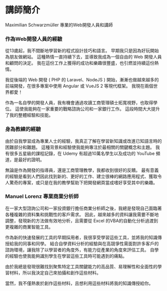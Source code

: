# 講師簡介

Maximilian Schwarzmüller   專業的Web開發人員和講師

### 作為Web開發人員的經驗

從13歲起，我不間斷地學習新的程式設計技巧和語言。 早期我只是因為好玩開始為朋友做網站。 這種熱情一直持續下去，並導致我成為一個自由的 Web 開發人員和顧問的決定。 我在這份工作上獲得的成功和樂趣很豐盛，也引燃並持續這份熱情。

我從後端的 Web 開發 ( PHP 的 Laravel、NodeJS ) 開始，漸漸也做越來越多的前端開發，在很多專案中使用 Angular 或 VueJS 2 等現代框架。 我現在兩個世界都愛！

作為一名自學的開發人員，我有機會通過攻讀工商管理碩士拓寬視野，也取得學位。 這使我能夠在一家重要的戰略諮詢公司和一家銀行工作。 這段時間大大提升了我的整體經驗和技能。

### 身為教練的經驗

由於自我學習成為專業人士的經驗，我真正了解在學習新知識或改進已知語言時的困難部分和難題。 這種背景和經驗使我能夠專注於最相關的關鍵概念和主題。 我有很多五星級的課程記錄，在 Udemy 有超過10萬名學生以及成功的 YouTube 頻道，是最好的證明。

無論是作為開發的指導員，還是工商管理教學，我都收到很好的反饋。 最有意義的經驗是看到人們因此找到新的、更好的工作、建立很棒的網路應用程式、獲取令人驚奇的專案，或只是在我的教學幫助下把開發網頁當成嗜好享受其中的樂趣。

### Manuel Lorenz   專業商業分析師

在一家大型諮詢公司和一家投資銀行擔任商業分析師之後，我總是發現自己面臨著各種複雜的資料集和挑戰性的客戶需求。 因此，越來越多的資料讓我需要不斷地調整，發現新的方法做有效地分析，且需要從 Excel 的VBA的自動化分析過渡到更複雜的商業智能工具。

作為新的快速發展的工具的早期採用者，我很享受學習這些工具，並將我的知識傳授給我的同事和同學。 結合自學資料分析的經驗與在高競爭性需面對許多客戶的諮詢環境，讓我除了以學習者的角度外，有能力從產業的角度來評估工具。 自學的經驗也使我能夠識別學生在學習這些工具時可能遇到的痛點。

由於我總是發現很難找到聚焦特定工具關鍵能力的高品質、易理解性和全面性的學習材料，所以我決定自己來拍攝和創作這些材料。

當然，我不僅熱衷於創作這些材料，且想利用這些材料將我的知識傳授給你。